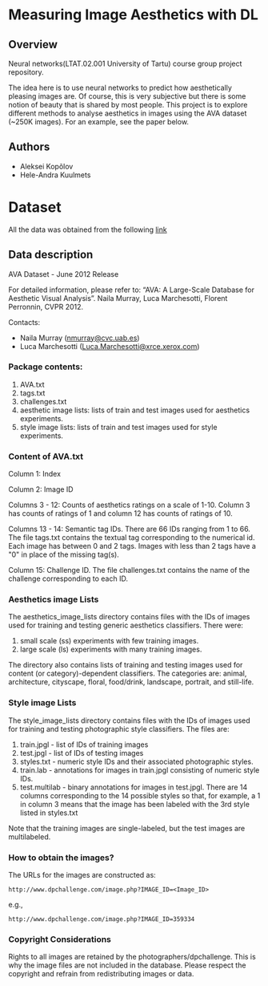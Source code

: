 # Measuring Image Aesthetics with DL
## Overview
Neural networks(LTAT.02.001 University of Tartu) course group project repository. 

The idea here is to use neural networks to predict how aesthetically pleasing images are. Of course, this is very subjective but there is some notion of beauty that is shared by most people. This project is to explore different methods to analyse aesthetics in images using the AVA dataset (~250K images). For an example, see the paper below.

## Authors
* Aleksei Kopõlov
* Hele-Andra Kuulmets

# Dataset
All the data was obtained from the following [link](http://academictorrents.com/details/71631f83b11d3d79d8f84efe0a7e12f0ac001460)

## Data description
AVA Dataset - June 2012 Release

For detailed information, please refer to: “AVA: A Large-Scale Database for Aesthetic Visual Analysis”. Naila Murray, Luca Marchesotti, Florent Perronnin, CVPR 2012.

Contacts:
* Naila Murray (nmurray@cvc.uab.es)
* Luca Marchesotti (Luca.Marchesotti@xrce.xerox.com)

### Package contents:
1. AVA.txt
2. tags.txt
3. challenges.txt
4. aesthetic image lists: lists of train and test images used for aesthetics experiments.
5. style image lists: lists of train and test images used for style experiments.

### Content of AVA.txt
Column 1: Index

Column 2: Image ID 

Columns 3 - 12: Counts of aesthetics ratings on a scale of 1-10.
Column 3 has counts of ratings of 1 and column 12 has counts of ratings of 10.

Columns 13 - 14: Semantic tag IDs. There are 66 IDs ranging from 1 to 66.
The file tags.txt contains the textual tag corresponding to the numerical
id. Each image has between 0 and 2 tags. Images with less than 2 tags have
a "0" in place of the missing tag(s).

Column 15: Challenge ID. The file challenges.txt contains the name of 
the challenge corresponding to each ID.

### Aesthetics image Lists
The aesthetics_image_lists directory contains files with the IDs of images
used for training and testing generic aesthetics classifiers. There were:

1. small scale (ss) experiments with few training images.
2. large scale (ls) experiments with many training images.

The directory also contains lists of training and testing images used for
content (or category)-dependent classifiers. The categories are: animal,
architecture, cityscape, floral, food/drink, landscape, portrait, and 
still-life.

### Style image Lists
The style_image_lists directory contains files with the IDs of images
used for training and testing photographic style classifiers. The files are:

1. train.jpgl - list of IDs of training images
2. test.jpgl  - list of IDs of testing images
3. styles.txt - numeric style IDs and their associated photographic styles.
4. train.lab  - annotations for images in train.jpgl consisting of numeric style IDs.
5. test.multilab - binary annotations for images in test.jpgl. There are 14 
columns corresponding to the 14 possible styles so that, for example, a 1 
in column 3 means that the image has been labeled with the 3rd style listed 
in styles.txt

Note that the training images are single-labeled, but the test images are
multilabeled.

### How to obtain the images?

The URLs for the images are constructed as:

    http://www.dpchallenge.com/image.php?IMAGE_ID=<Image_ID>

e.g.,

    http://www.dpchallenge.com/image.php?IMAGE_ID=359334


### Copyright Considerations

Rights to all images are retained by the photographers/dpchallenge. This 
is why the image files are not included in the database. Please respect 
the copyright and refrain from redistributing images or data.
